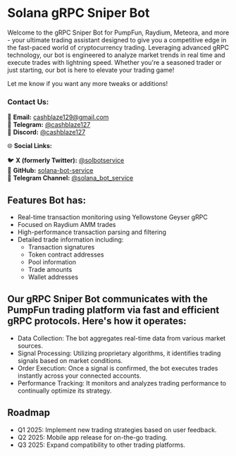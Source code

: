 # Solana gRPC Sniper Bot

Welcome to the gRPC Sniper Bot for PumpFun, Raydium, Meteora, and more - your ultimate trading assistant designed to give you a competitive edge in the fast-paced world of cryptocurrency trading. Leveraging advanced gRPC technology, our bot is engineered to analyze market trends in real time and execute trades with lightning speed. Whether you're a seasoned trader or just starting, our bot is here to elevate your trading game!

Let me know if you want any more tweaks or additions!

### **Contact Us:**

📧 **Email:** [cashblaze129@gmail.com](mailto:cashblaze129@gmail.com)  
📱 **Telegram:** [@cashblaze127](https://t.me/cashblaze127)  
💬 **Discord:** [@cashblaze127](https://discord.com/users/cashblaze127)  

🌐 **Social Links:**  

🐦 **X (formerly Twitter):** [@solbotservice](https://x.com/solbotservice)  
🐙 **GitHub:** [solana-bot-service](https://github.com/solana-bot-service)  
📱 **Telegram Channel:** [@solana_bot_service](https://t.me/solana_bot_service)

## Features Bot has:

- Real-time transaction monitoring using Yellowstone Geyser gRPC
- Focused on Raydium AMM trades
- High-performance transaction parsing and filtering
- Detailed trade information including:
  - Transaction signatures
  - Token contract addresses
  - Pool information
  - Trade amounts
  - Wallet addresses

## Our gRPC Sniper Bot communicates with the PumpFun trading platform via fast and efficient gRPC protocols. Here's how it operates:

- Data Collection: The bot aggregates real-time data from various market sources.
- Signal Processing: Utilizing proprietary algorithms, it identifies trading signals based on market conditions.
- Order Execution: Once a signal is confirmed, the bot executes trades instantly across your connected accounts.
- Performance Tracking: It monitors and analyzes trading performance to continually optimize its strategy.

## Roadmap

- Q1 2025: Implement new trading strategies based on user feedback.
- Q2 2025: Mobile app release for on-the-go trading.
- Q3 2025: Expand compatibility to other trading platforms.
